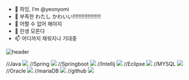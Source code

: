 - 👋 하잉, I’m @yeonyomi
- 👀 부족한 わたし かわいい!!!!!!!!!!!!!!!!!!! 
- 🌱 어쩔 수 없어 해야지
- 💞️ 린생 모른다
- 📫 어디까지 채워지나 기대중
<!---
yeonyomi/yeonyomi is a ✨ special ✨ repository because its `README.md` (this file) appears on your GitHub profile.
You can click the Preview link to take a look at your changes.
--->
![header](https://capsule-render.vercel.app/api?type=Egg&color=4B4A67&height=150&section=header&text=yeonyomi&fontColor=ffffff&fontSize=60&animation=fadeIn&fontAlignY=40)

//Java
<img src="https://img.shields.io/badge/JAVA-007396?style=for-the-badge&logo=java&logoColor=white">
//Spring
<img src="https://img.shields.io/badge/spring-6DB33F?style=for-the-badge&logo=spring&logoColor=white">
//Springboot
<img src="https://img.shields.io/badge/springboot-6DB33F?style=for-the-badge&logo=springboot&logoColor=white">
//Intellij
<img src="https://img.shields.io/badge/Intellij-000000?style=for-the-badge&logo=Intellij&logoColor=white">
//Eclipse
<img src="https://img.shields.io/badge/Eclipse-2C2255?style=for-the-badge&logo=Eclipse%20IDE&logoColor=white">
//MYSQL
<img src="https://img.shields.io/badge/MySQL-4479A1?style=for-the-badge&logo=MySQL&logoColor=white">
//Oracle
<img src="https://img.shields.io/badge/Oracle-F80000?style=for-the-badge&logo=Oracle&logoColor=white">
//mariaDB
<img src="https://img.shields.io/badge/mariaDB-003545?style=for-the-badge&logo=mariaDB&logoColor=white">
//github
<img src="https://img.shields.io/badge/github-181717?style=for-the-badge&logo=github&logoColor=white">

